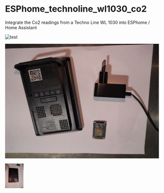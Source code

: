 # ESPhome_technoline_wl1030_co2
Integrate the Co2 readings from a Techno Line WL 1030 into ESPhome / Home Assistant


![test](BeeAlarmed/ESPhome_technoline_wl1030_co2/images/IMG_20240324_130715_167.jpg?raw=true "Test")




![Se.](/images/IMG_20240324_130721_264.jpg)

<div style="width:60px ; height:60px">
	<img src="/images/IMG_20240324_131228_758.jpg">
</div>

